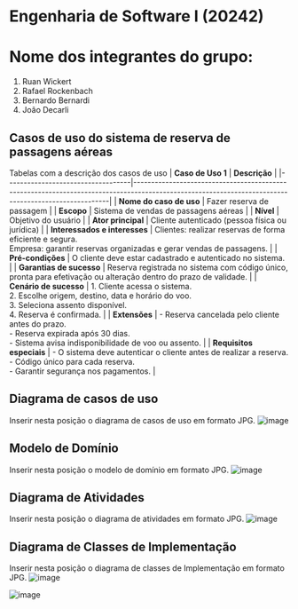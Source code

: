 # Engenharia de Software I (20242)
# Nome dos integrantes do grupo:
1) Ruan Wickert
2) Rafael Rockenbach
3) Bernardo Bernardi
4) João Decarli

## Casos de uso do sistema de reserva de passagens aéreas
Tabelas com a descrição dos casos de uso
| **Caso de Uso 1**                 | **Descrição**                                                                                                                                       |
|-----------------------------------|-----------------------------------------------------------------------------------------------------------------------------------------------------|
| **Nome do caso de uso**           | Fazer reserva de passagem                                                                                                                          |
| **Escopo**                        | Sistema de vendas de passagens aéreas                                                                                                              |
| **Nível**                         | Objetivo do usuário                                                                                                                                |
| **Ator principal**                | Cliente autenticado (pessoa física ou jurídica)                                                                                                   |
| **Interessados e interesses**     | Clientes: realizar reservas de forma eficiente e segura.<br>Empresa: garantir reservas organizadas e gerar vendas de passagens.                   |
| **Pré-condições**                 | O cliente deve estar cadastrado e autenticado no sistema.                                                                                         |
| **Garantias de sucesso**          | Reserva registrada no sistema com código único, pronta para efetivação ou alteração dentro do prazo de validade.                                  |
| **Cenário de sucesso**            | 1. Cliente acessa o sistema.<br>2. Escolhe origem, destino, data e horário do voo.<br>3. Seleciona assento disponível.<br>4. Reserva é confirmada. |
| **Extensões**                     | - Reserva cancelada pelo cliente antes do prazo.<br>- Reserva expirada após 30 dias.<br>- Sistema avisa indisponibilidade de voo ou assento.       |
| **Requisitos especiais**          | - O sistema deve autenticar o cliente antes de realizar a reserva.<br>- Código único para cada reserva.<br>- Garantir segurança nos pagamentos.    |


## Diagrama de casos de uso
Inserir nesta posição o diagrama de casos de uso em formato JPG.
![image](https://github.com/user-attachments/assets/c5d06f7e-5ebf-4514-92a8-298d01401226)

## Modelo de Domínio
Inserir nesta posição o modelo de domínio em formato JPG.
![image](https://github.com/user-attachments/assets/52fb0710-b1e1-4c2d-bd71-c4e09b8535fd)

## Diagrama de Atividades
Inserir nesta posição o diagrama de atividades em formato JPG.
![image](https://github.com/user-attachments/assets/e18391d4-530b-4012-9952-1f0357782732)

## Diagrama de Classes de Implementação
 Inserir nesta posição o diagrama de classes de Implementação em formato JPG.
![image](https://github.com/user-attachments/assets/501e4f67-2f1e-402b-b54e-44956731630a)

![image](https://github.com/user-attachments/assets/9041d4c8-7ec5-47c7-a285-ebd9906ca79e)
